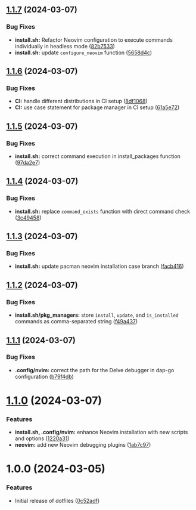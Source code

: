 ## [1.1.7](https://github.com/bartventer/dotfiles/compare/v1.1.6...v1.1.7) (2024-03-07)


### Bug Fixes

* **install.sh:** Refactor Neovim configuration to execute commands individually in headless mode ([82b7533](https://github.com/bartventer/dotfiles/commit/82b7533989fe99c8f4d4ba186838f36f3ded2aa3))
* **install.sh:** update `configure_neovim` function ([5658d4c](https://github.com/bartventer/dotfiles/commit/5658d4ccbd01d4a910dd681a3b44f4cccdc4515c))

## [1.1.6](https://github.com/bartventer/dotfiles/compare/v1.1.5...v1.1.6) (2024-03-07)


### Bug Fixes

* **CI:** handle different distributions in CI setup ([8df1068](https://github.com/bartventer/dotfiles/commit/8df106805bc964bc7d7f6e97a00196fbd97f1135))
* **CI:** use case statement for package manager in CI setup ([61a5e72](https://github.com/bartventer/dotfiles/commit/61a5e7202d8986f52a2fc4e62d861ff9e67a2d3f))

## [1.1.5](https://github.com/bartventer/dotfiles/compare/v1.1.4...v1.1.5) (2024-03-07)


### Bug Fixes

* **install.sh:** correct command execution in install_packages function ([97da2e7](https://github.com/bartventer/dotfiles/commit/97da2e7b8f6e25421511cd4fa803d95864e26e5c))

## [1.1.4](https://github.com/bartventer/dotfiles/compare/v1.1.3...v1.1.4) (2024-03-07)


### Bug Fixes

* **install.sh:** replace `command_exists` function with direct command check ([3c49458](https://github.com/bartventer/dotfiles/commit/3c494589669821f20a2fa492c999df2b84165d1b))

## [1.1.3](https://github.com/bartventer/dotfiles/compare/v1.1.2...v1.1.3) (2024-03-07)


### Bug Fixes

* **install.sh:** update pacman neovim installation case branch ([facb416](https://github.com/bartventer/dotfiles/commit/facb416b8484161c214362df5fb2a5b95ad3aaa1))

## [1.1.2](https://github.com/bartventer/dotfiles/compare/v1.1.1...v1.1.2) (2024-03-07)


### Bug Fixes

* **install.sh/pkg_managers:** store `install`, `update`, and `is_installed` commands as comma-separated string ([f49a437](https://github.com/bartventer/dotfiles/commit/f49a4378f19273f9ef54e7e9f166c04b184d926e))

## [1.1.1](https://github.com/bartventer/dotfiles/compare/v1.1.0...v1.1.1) (2024-03-07)


### Bug Fixes

* **.config/nvim:** correct the path for the Delve debugger in dap-go configuration ([b79f4db](https://github.com/bartventer/dotfiles/commit/b79f4db2bb5a80ac1292d68983906c348bbe9892))

# [1.1.0](https://github.com/bartventer/dotfiles/compare/v1.0.0...v1.1.0) (2024-03-07)


### Features

* **install.sh, .config/nvim:** enhance Neovim installation with new scripts and options ([1220a31](https://github.com/bartventer/dotfiles/commit/1220a31aecb455125b6649d91f5faea62b57d400))
* **neovim:** add new Neovim debugging plugins ([1ab7c97](https://github.com/bartventer/dotfiles/commit/1ab7c9779380affe7170d50acc3b89e138cc1928))

# 1.0.0 (2024-03-05)


### Features

* Initial release of dotfiles ([0c52adf](https://github.com/bartventer/dotfiles/commit/0c52adf6112ac0dfe95bda85d3d1fe141cc466bd))
